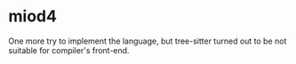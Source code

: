 # miod4
One more try to implement the language, but tree-sitter turned out to be not suitable for compiler's front-end.
